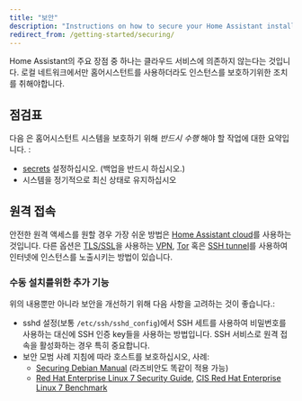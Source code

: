 ```yaml
---
title: "보안"
description: "Instructions on how to secure your Home Assistant installation."
redirect_from: /getting-started/securing/
---
```


Home Assistant의 주요 장점 중 하나는 클라우드 서비스에 의존하지 않는다는 것입니다. 로컬 네트워크에서만 홈어시스턴트를 사용하더라도 인스턴스를 보호하기위한 조치를 취해야합니다.

## 점검표

다음 은 홈어시스턴트 시스템을 보호하기 위해 *반드시 수행* 해야 할 작업에 대한 요약입니다. :

- [secrets](/docs/configuration/secrets/) 설정하십시오. (백업을 반드시 하십시오.)
- 시스템을 정기적으로 최신 상태로 유지하십시오

## 원격 접속

안전한 원격 액세스를 원할 경우 가장 쉬운 방법은 [Home Assistant cloud](/cloud/)를 사용하는 것입니다. 다른 옵션은 [TLS/SSL](/docs/ecosystem/certificates/lets_encrypt/)을 사용하는 [VPN](https://pivpn.dev/), [Tor](/docs/ecosystem/tor/) 혹은 [SSH tunnel](/blog/2017/11/02/secure-shell-tunnel/)를 사용하여 인터넷에 인스턴스를 노출시키는 방법이 있습니다.  

### 수동 설치를위한 추가 기능

위의 내용뿐만 아니라 보안을 개선하기 위해 다음 사항을 고려하는 것이 좋습니다.:

- sshd 설정(보통 `/etc/ssh/sshd_config`)에서 SSH 세트를 사용하여 비밀번호를 사용하는 대신에 SSH 인증 key들을 사용하는 방법입니다. SSH 서비스로 원격 접속을 활성화하는 경우 특히 중요합니다.
- 보안 모범 사례 지침에 따라 호스트를 보호하십시오, 사례:
  * [Securing Debian Manual](https://www.debian.org/doc/manuals/securing-debian-howto/index.en.html) (라즈비안도 똑같이 적용 가능)
  * [Red Hat Enterprise Linux 7 Security Guide](https://access.redhat.com/documentation/en-US/Red_Hat_Enterprise_Linux/7/pdf/Security_Guide/Red_Hat_Enterprise_Linux-7-Security_Guide-en-US.pdf), [CIS Red Hat Enterprise Linux 7 Benchmark](https://benchmarks.cisecurity.org/tools2/linux/CIS_Red_Hat_Enterprise_Linux_7_Benchmark_v1.0.0.pdf)
